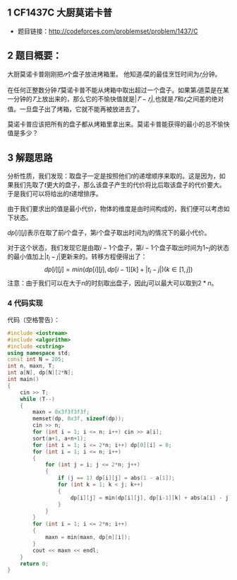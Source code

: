 ## 1 CF1437C 大厨莫诺卡普

- 题目链接：http://codeforces.com/problemset/problem/1437/C

## 2 题目概要：

大厨莫诺卡普刚刚把$𝑛$个盘子放进烤箱里。 他知道$𝑖$菜的最佳烹饪时间为$𝑡_𝑖$分钟。

在任何正整数分钟$𝑇$莫诺卡普不能从烤箱中取出超过一个盘子。如果第$𝑖$道菜是在某一分钟的$𝑇$上放出来的，那么它的不愉快值就是$|𝑇−𝑡_𝑖|$,也就是$𝑇$和$𝑡_𝑖$之间差的绝对值。一旦盘子出了烤箱，它就不能再被放进去了。

莫诺卡普应该把所有的盘子都从烤箱里拿出来。莫诺卡普能获得的最小的总不愉快值是多少？

## 3 解题思路

分析性质，我们发现：取盘子一定是按照他们$t$的递增顺序来取的。这是因为，如果我们先取了$t$更大的盘子，那么该盘子产生的代价将比后取该盘子的代价要大。于是我们可以将给出的$t$递增排序。

由于我们要求出的值是最小代价，物体的维度是由时间构成的，我们便可以考虑如下状态。

$dp[i][j]$表示在取了前$i$个盘子，第$i$个盘子取出时间为$j$的情况下的最小代价。

对于这个状态，我们发现它是由取$i-1$个盘子，第$i-1$个盘子取出时间为$1$~$j$的状态的最小值加上$\vert t_i - j\rvert$更新来的。转移方程便得出了：
$$
dp[i][j] = min(dp[i][j], dp[i-1][k] + \lvert t_i - j \rvert)(k \in[1,j])
$$
注意：由于我们可以在大于$n$的时刻取出盘子，因此$j$可以最大可以取到$2*n$。

### 4 代码实现

代码（空格警告）：

```cpp
#include <iostream>
#include <algorithm>
#include <cstring>
using namespace std;
const int N = 205;
int n, maxn, T;
int a[N], dp[N][2*N];
int main()
{
    cin >> T;
    while (T--)
    {
        maxn = 0x3f3f3f3f;
        memset(dp, 0x3f, sizeof(dp));
        cin >> n;
        for (int i = 1; i <= n; i++) cin >> a[i];
        sort(a+1, a+n+1);
        for (int i = 1; i <= 2*n; i++) dp[0][i] = 0;
        for (int i = 1; i <= n; i++)
        {
            for (int j = i; j <= 2*n; j++)
            {
                if (j == 1) dp[i][j] = abs(1 - a[1]);
                for (int k = 1; k < j; k++)
                {
                    dp[i][j] = min(dp[i][j], dp[i-1][k] + abs(a[i] - j));
                }
            }
        }
        for (int i = 1; i <= 2*n; i++)
        {
            maxn = min(maxn, dp[n][i]);
        }
        cout << maxn << endl;
    }    
    return 0;
}
```



